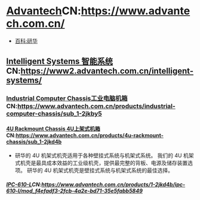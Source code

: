 # [Advantech](https://www.advantech.com/)CN:https://www.advantech.com.cn/
- [百科:研华](https://baike.baidu.com/item/%E7%A0%94%E5%8D%8E/3063573?fr=aladdin)
## [Intelligent Systems 智能系统](https://www2.advantech.com/intelligent-systems/)CN:https://www2.advantech.com.cn/intelligent-systems/

### [Industrial Computer Chassis工业电脑机箱](https://www.advantech.com/products/industrial-computer-chassis/sub_1-2jkby5)CN:https://www.advantech.com.cn/products/industrial-computer-chassis/sub_1-2jkby5

#### [4U Rackmount Chassis 4U上架式机箱](https://www.advantech.com/products/4u-rackmount-chassis/sub_1-2jkd4b)CN:https://www.advantech.com.cn/products/4u-rackmount-chassis/sub_1-2jkd4b
- 研华的 4U 机架式机壳适用于各种壁挂式系统与机架式系统。 我们的 4U 机架式机壳是最具成本效益的工业级机壳，提供最完整的背板、电源及储存装置选项。 研华的 4U 机架式机壳是壁挂式系统与机架式系统的最佳选择。

##### [IPC-610-L]()CN:https://www.advantech.com.cn/products/1-2jkd4b/ipc-610-l/mod_f4efadf3-2fcb-4a2e-bd71-35e5fabb5849
